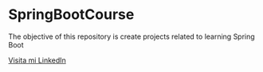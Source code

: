 # SpringBootCourse

The objective of this repository is  create projects related to learning Spring Boot

[Visita mi LinkedIn](https://www.linkedin.com/in/juancarlosaviles/)
